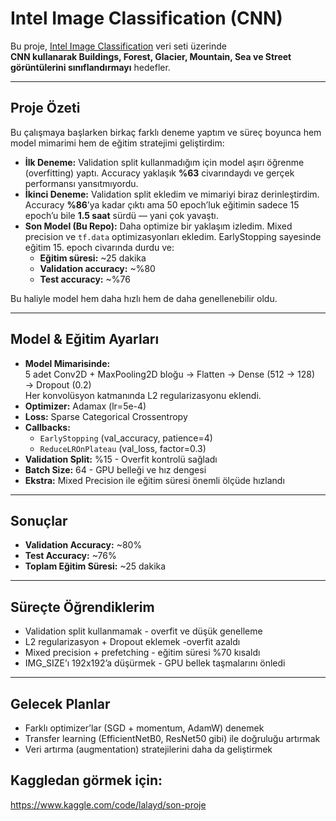 
# Intel Image Classification (CNN)

Bu proje, [Intel Image Classification](https://www.kaggle.com/datasets/puneet6060/intel-image-classification) veri seti üzerinde  
**CNN kullanarak Buildings, Forest, Glacier, Mountain, Sea ve Street görüntülerini sınıflandırmayı** hedefler.  

---

## Proje Özeti
Bu çalışmaya başlarken birkaç farklı deneme yaptım ve süreç boyunca hem model mimarimi hem de eğitim stratejimi geliştirdim:  

- **İlk Deneme:** Validation split kullanmadığım için model aşırı öğrenme (overfitting) yaptı. Accuracy yaklaşık **%63** civarındaydı ve gerçek performansı yansıtmıyordu.  
- **İkinci Deneme:** Validation split ekledim ve mimariyi biraz derinleştirdim. Accuracy **%86**’ya kadar çıktı ama 50 epoch’luk eğitimin sadece 15 epoch’u bile **1.5 saat** sürdü — yani çok yavaştı.  
- **Son Model (Bu Repo):** Daha optimize bir yaklaşım izledim. Mixed precision ve `tf.data` optimizasyonları ekledim. EarlyStopping sayesinde eğitim 15. epoch civarında durdu ve:  
  - **Eğitim süresi:** ~25 dakika  
  - **Validation accuracy:** ~%80  
  - **Test accuracy:** ~%76  

Bu haliyle model hem daha hızlı hem de daha genellenebilir oldu.

---

## Model & Eğitim Ayarları
- **Model Mimarisinde:**  
  5 adet Conv2D + MaxPooling2D bloğu → Flatten → Dense (512 → 128) → Dropout (0.2)  
  Her konvolüsyon katmanında L2 regularizasyonu eklendi.  
- **Optimizer:** Adamax (lr=5e-4)  
- **Loss:** Sparse Categorical Crossentropy  
- **Callbacks:**  
  - `EarlyStopping` (val_accuracy, patience=4)  
  - `ReduceLROnPlateau` (val_loss, factor=0.3)  
- **Validation Split:** %15 - Overfit kontrolü sağladı  
- **Batch Size:** 64 - GPU belleği ve hız dengesi  
- **Ekstra:** Mixed Precision ile eğitim süresi önemli ölçüde hızlandı  

---

## Sonuçlar
- **Validation Accuracy:** ~80%  
- **Test Accuracy:** ~76%  
- **Toplam Eğitim Süresi:** ~25 dakika  

---

## Süreçte Öğrendiklerim
- Validation split kullanmamak - overfit ve düşük genelleme  
- L2 regularizasyon + Dropout eklemek -overfit azaldı
- Mixed precision + prefetching - eğitim süresi %70 kısaldı
- IMG_SIZE’ı 192x192’a düşürmek - GPU bellek taşmalarını önledi 

---

## Gelecek Planlar
- Farklı optimizer’lar (SGD + momentum, AdamW) denemek  
- Transfer learning (EfficientNetB0, ResNet50 gibi) ile doğruluğu artırmak  
- Veri artırma (augmentation) stratejilerini daha da geliştirmek  

## Kaggledan görmek için:
https://www.kaggle.com/code/lalayd/son-proje
